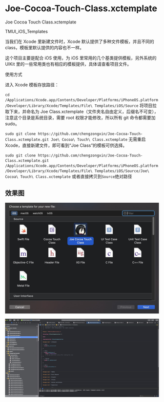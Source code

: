 # Joe-Cocoa-Touch-Class.xctemplate
Joe Cocoa Touch Class.xctemplate


TMUI_iOS_Templates

当我们在 Xcode 里新建文件时，Xcode 默认提供了多种文件模板，并且不同的 class，模板里默认提供的内容也不一样。

这个项目主要是配合 iOS 使用，为 iOS 里常用的几个基类提供模板，另外系统的 UIKit 里的一些常用类也有相应的模板提供，具体请查看项目文件。

使用方式

进入 Xcode 模板存放路径：

`cd /Applications/Xcode.app/Contents/Developer/Platforms/iPhoneOS.platform/Developer/Library/Xcode/Templates/File\ Templates/iOS/Source`
将项目拉取下来，并命名为 Joe Class.xctemplate（文件夹名自由定义，后缀名不可变），注意这个目录是系统目录，需要 root 权限才能修改，所以所有 git 命令都需要加 sudo。

`sudo git clone https://github.com/chengzongxin/Joe-Cocoa-Touch-Class.xctemplate.git Joe\ Cocoa\ Touch\ Class.xctemplate`
无需重启 Xcode，直接新建文件，即可看到“Joe Class”的模板可供选择。

`sudo git clone https://github.com/chengzongxin/Joe-Cocoa-Touch-Class.xctemplate.git /Applications/Xcode.app/Contents/Developer/Platforms/iPhoneOS.platform/Developer/Library/Xcode/Templates/File\ Templates/iOS/Source/Joe\ Cocoa\ Touch\ Class.xctemplate`
或者直接拷贝到`Source`绝对路径

## 效果图
![创建类](https://github.com/chengzongxin/Joe-Cocoa-Touch-Class.xctemplate/blob/6755df2dbd2c1a63c57a867cc9f98eefc31dac9a/xctemplate1.jpg)

![模板视图](https://github.com/chengzongxin/Joe-Cocoa-Touch-Class.xctemplate/blob/6755df2dbd2c1a63c57a867cc9f98eefc31dac9a/xctemplate2.jpg)
